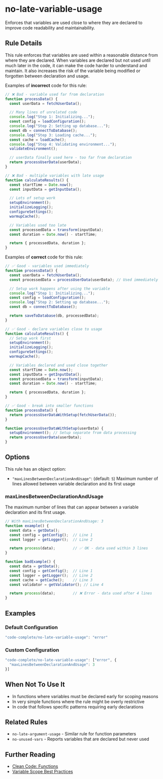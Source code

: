 # no-late-variable-usage

Enforces that variables are used close to where they are declared to improve code readability and maintainability.

## Rule Details

This rule enforces that variables are used within a reasonable distance from where they are declared. When variables are declared but not used until much later in the code, it can make the code harder to understand and maintain. It also increases the risk of the variable being modified or forgotten between declaration and usage.

Examples of **incorrect** code for this rule:

```js
// ❌ Bad - variable used far from declaration
function processData() {
  const userData = fetchUserData();

  // Many lines of unrelated code
  console.log("Step 1: Initializing...");
  const config = loadConfiguration();
  console.log("Step 2: Setting up database...");
  const db = connectToDatabase();
  console.log("Step 3: Loading cache...");
  const cache = loadCache();
  console.log("Step 4: Validating environment...");
  validateEnvironment();

  // userData finally used here - too far from declaration
  return processUserData(userData);
}

// ❌ Bad - multiple variables with late usage
function calculateResults() {
  const startTime = Date.now();
  const inputData = getInputData();

  // Lots of setup work
  setupEnvironment();
  initializeLogging();
  configureSettings();
  warmupCache();

  // Variables used too late
  const processedData = transform(inputData);
  const duration = Date.now() - startTime;

  return { processedData, duration };
}
```

Examples of **correct** code for this rule:

```js
// ✅ Good - variables used immediately
function processData() {
  const userData = fetchUserData();
  const processedData = processUserData(userData); // Used immediately

  // Setup work happens after using the variable
  console.log("Step 1: Initializing...");
  const config = loadConfiguration();
  console.log("Step 2: Setting up database...");
  const db = connectToDatabase();

  return saveToDatabase(db, processedData);
}

// ✅ Good - declare variables close to usage
function calculateResults() {
  // Setup work first
  setupEnvironment();
  initializeLogging();
  configureSettings();
  warmupCache();

  // Variables declared and used close together
  const startTime = Date.now();
  const inputData = getInputData();
  const processedData = transform(inputData);
  const duration = Date.now() - startTime;

  return { processedData, duration };
}

// ✅ Good - break into smaller functions
function processData() {
  return processUserDataWithSetup(fetchUserData());
}

function processUserDataWithSetup(userData) {
  setupEnvironment(); // Setup separate from data processing
  return processUserData(userData);
}
```

## Options

This rule has an object option:

- `"maxLinesBetweenDeclarationAndUsage"`: (default: `5`) Maximum number of lines allowed between variable declaration and its first usage

### maxLinesBetweenDeclarationAndUsage

The maximum number of lines that can appear between a variable declaration and its first usage.

```js
// With maxLinesBetweenDeclarationAndUsage: 3
function example() {
  const data = getData();
  const config = getConfig();  // Line 1
  const logger = getLogger();  // Line 2

  return process(data);        // ✅ OK - data used within 3 lines
}

function badExample() {
  const data = getData();
  const config = getConfig();  // Line 1
  const logger = getLogger();  // Line 2
  const cache = getCache();    // Line 3
  const validator = getValidator(); // Line 4

  return process(data);        // ❌ Error - data used after 4 lines
}
```

## Examples

### Default Configuration

```js
"code-complete/no-late-variable-usage": "error"
```

### Custom Configuration

```js
"code-complete/no-late-variable-usage": ["error", {
  "maxLinesBetweenDeclarationAndUsage": 3
}]
```

## When Not To Use It

- In functions where variables must be declared early for scoping reasons
- In very simple functions where the rule might be overly restrictive
- In code that follows specific patterns requiring early declarations

## Related Rules

- `no-late-argument-usage` - Similar rule for function parameters
- `no-unused-vars` - Reports variables that are declared but never used

## Further Reading

- [Clean Code: Functions](https://blog.cleancoder.com/uncle-bob/2012/05/15/NODB.html)
- [Variable Scope Best Practices](https://developer.mozilla.org/en-US/docs/Web/JavaScript/Guide/Grammar_and_types#Variable_scope)